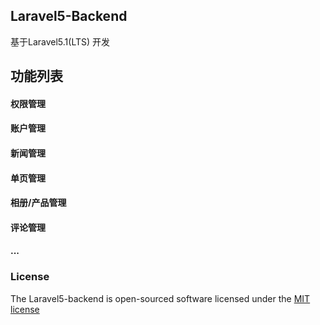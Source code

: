 ## Laravel5-Backend

基于Laravel5.1(LTS) 开发

## 功能列表

#### 权限管理
#### 账户管理
#### 新闻管理
#### 单页管理
#### 相册/产品管理
#### 评论管理
#### ...


### License

The Laravel5-backend is open-sourced software licensed under the [MIT license](http://opensource.org/licenses/MIT)
